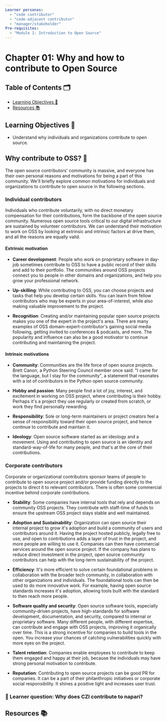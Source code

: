 ```yaml
---
Learner personas:
  - "code contributor"
  - "code-adjacent contributor"
  - "manager/stakeholder"
Pre-requisites:
  - "Module 1: Introduction to Open Source"
---
```


# Chapter 01: Why and how to contribute to Open Source

## Table of Contents 🗂️

- [Learning Objectives 🧠](#Learning-Objectives)
- [Resources 📚](#Resources)

## Learning Objectives 🧠

<!-- TODO: Populate as various sections & their content is added. -->

- Understand why individuals and organizations contribute to open source.

## Why contribute to OSS? 🌱

The open source contributors' community is massive, and everyone has their own personal reasons and motivations for being a part of this community. We'll briefly explore common motivations for individuals and organizations to contribute to open source in the following sections.

### Individual contributors

Individuals who contribute voluntarily, with no direct monetary compensation for their contributions, form the backbone of the open source community. Numerous open source tools critical to our digital infrastructure are sustained by volunteer contributors. We can understand their motivation to work on OSS by looking at extrinsic and intrinsic factors at drive them, and all the reasons are equally valid.

#### Extrinsic motivation

- **Career development**: People who work on proprietary software in day-job sometimes contribute to OSS to have a public record of their skills and add to their portfolio. The communities around OSS projects connect you to people in other domains and organizations, and help you grow your professional network.

- **Up-skilling**: While contributing to OSS, you can choose projects and tasks that help you develop certain skills. You can learn from fellow contributors who may be experts in your area-of-interest, while also making valuable improvement to the project.

- **Recognition**: Creating and/or maintaining popular open source projects makes you one of the expert in the project's area. There are many examples of OSS domain-expert-contributor's gaining social media following, getting invited to conferences & podcasts, and more. The popularity and influence can also be a good motivator to continue contributing and maintaining the project.

#### Intrinsic motivations

- **Community**: Communities are the life force of open source projects. Brett Canon, a Python Steering Council member once said: "I came for the language, but I stay for the community", a statement that resonates with a lot of contributors in the Python open source community.

- **Hobby and passion**: Many people find a lot of joy, interest, and excitement in working on OSS project, where contributing is their hobby. Perhaps it's a project they use regularly or created from scratch, or work they find personally rewarding.

- **Responsibility**: Sole or long-term maintainers or project creators feel a sense of responsibility toward their open source project, and hence continue to contribute and maintain it.

- **Ideology**: Open source software started as an ideology and a movement. Using and contributing to open source is an identity and standard-way-of-life for many people, and that's at the core of their contributions.

### Corporate contributors

Corporate or organizational contributors sponsor teams of people to contribute to open source project and/or provide funding directly to the projects to direct it to relevant contributors. There is often some commercial incentive behind corporate contributions.

- **Stability**: Some companies have internal tools that rely and depends on community OSS projects. They contribute with staff-time of funds to ensure the upstream OSS project stays stable and well maintained.

- **Adoption and Sustainability**: Organization can open source their internal project to grow it's adoption and build a community of users and contributors around it. Having the project hosted publicly, legally free to use, and open to contributions adds a layer of trust in the project, and more people are willing to use it. Companies can then have commercial services around the open source project. If the company has plans to reduce direct investment in the project, open source community contributors can help with the long-term sustainability of the project.

- **Efficiency**: It's more efficient to solve certain foundational problems in collaboration with the broader tech community, in collaboration with other organizations and individuals. The foundational tools can then be used to do more innovative work. For example, having open source standards increases it's adoption, allowing tools built with the standard to then reach more people.

- **Software quality and security**: Open source software tools, especially community-driven projects, have high-standards for software development, documentation, and security, compared to internal or proprietary software. Many different people, with different expertise, can contribute and engage with OSS projects, improving it organically over time. This is a strong incentive for companies to build tools in the open. You increase your chances of catching vulnerabilities quickly with more eyes on the project.

- **Talent retention**: Companies enable employees to contribute to keep them engaged and happy at their job, because the individuals may have strong personal motivation to contribute.

- **Reputation**: Contributing to open source projects can be good PR for companies. It can be a part of their philanthropic initiatives or corporate social responsibility. It shines a positive light and increases user trust.

### 🙋 Learner question: Why does CZI contribute to napari?

<!-- TODO -->

## Resources 📚

